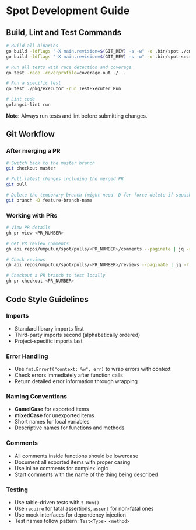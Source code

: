 # Spot Development Guide

## Build, Lint and Test Commands
```bash
# Build all binaries
go build -ldflags "-X main.revision=$(GIT_REV) -s -w" -o .bin/spot ./cmd/spot
go build -ldflags "-X main.revision=$(GIT_REV) -s -w" -o .bin/spot-secrets ./cmd/secrets

# Run all tests with race detection and coverage
go test -race -coverprofile=coverage.out ./...

# Run a specific test
go test ./pkg/executor -run TestExecuter_Run

# Lint code
golangci-lint run
```

**Note:** Always run tests and lint before submitting changes.

## Git Workflow

### After merging a PR
```bash
# Switch back to the master branch
git checkout master

# Pull latest changes including the merged PR
git pull

# Delete the temporary branch (might need -D for force delete if squash merged)
git branch -D feature-branch-name
```

### Working with PRs
```bash
# View PR details
gh pr view <PR_NUMBER>

# Get PR review comments
gh api repos/umputun/spot/pulls/<PR_NUMBER>/comments --paginate | jq -r '.[] | {id: .id, path: .path, line: .line, body: .body, in_reply_to_id: .in_reply_to_id}'

# Check reviews
gh api repos/umputun/spot/pulls/<PR_NUMBER>/reviews --paginate | jq -r '.[] | select(.user.login == "umputun") | { id: .id, body: .body}'

# Checkout a PR branch to test locally
gh pr checkout <PR_NUMBER>
```

## Code Style Guidelines

### Imports
- Standard library imports first
- Third-party imports second (alphabetically ordered)
- Project-specific imports last

### Error Handling
- Use `fmt.Errorf("context: %w", err)` to wrap errors with context
- Check errors immediately after function calls
- Return detailed error information through wrapping

### Naming Conventions
- **CamelCase** for exported items
- **mixedCase** for unexported items
- Short names for local variables
- Descriptive names for functions and methods

### Comments
- All comments inside functions should be lowercase
- Document all exported items with proper casing
- Use inline comments for complex logic
- Start comments with the name of the thing being described

### Testing
- Use table-driven tests with `t.Run()`
- Use `require` for fatal assertions, `assert` for non-fatal ones
- Use mock interfaces for dependency injection
- Test names follow pattern: `Test<Type>_<method>`